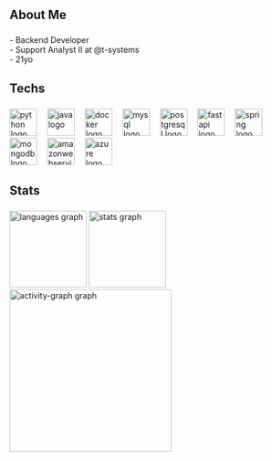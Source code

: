 <h2 align="left">About Me</h2>

###

<p align="left">- Backend Developer<br>- Support Analyst II at @t-systems<br>- 21yo</p>

###

<h2 align="left">Techs</h2>

###

<div align="left">
  <img src="https://skillicons.dev/icons?i=py" height="48" alt="python logo"  />
  <img width="10" />
  <img src="https://skillicons.dev/icons?i=java" height="48" alt="java logo"  />
  <img width="10" />
  <img src="https://skillicons.dev/icons?i=docker" height="48" alt="docker logo"  />
  <img width="10" />
  <img src="https://skillicons.dev/icons?i=mysql" height="48" alt="mysql logo"  />
  <img width="10" />
  <img src="https://skillicons.dev/icons?i=postgres" height="48" alt="postgresql logo"  />
  <img width="10" />
  <img src="https://skillicons.dev/icons?i=fastapi" height="48" alt="fastapi logo"  />
  <img width="10" />
  <img src="https://skillicons.dev/icons?i=spring" height="48" alt="spring logo"  />
  <img width="10" />
  <img src="https://skillicons.dev/icons?i=mongodb" height="48" alt="mongodb logo"  />
  <img width="10" />
  <img src="https://skillicons.dev/icons?i=aws" height="48" alt="amazonwebservices logo"  />
  <img width="10" />
  <img src="https://skillicons.dev/icons?i=azure" height="48" alt="azure logo"  />
</div>

###

<h2 align="left">Stats</h2>

###

<div align="left">
  <img src="https://github-readme-stats.vercel.app/api/top-langs?username=dxwzyr&locale=en&hide_title=false&layout=compact&card_width=320&langs_count=5&theme=dark&hide_border=true&order=2" height="135" alt="languages graph"  />
  <img src="https://github-readme-stats.vercel.app/api?username=dxwzyr&hide_title=false&hide_rank=false&show_icons=true&include_all_commits=true&count_private=true&disable_animations=false&theme=dark&locale=en&hide_border=true&order=1" height="135" alt="stats graph"  />
  <img src="https://github-readme-activity-graph.vercel.app/graph?username=dxwzyr&radius=16&theme=react&area=true&order=5&hide_border=true&bg_color=151515&color=c9c9c9&line=c9c9c9&title_color=c9c9c9&point=f3f3f3&area_color=f3f3f3" height="284" alt="activity-graph graph"  />
</div>

###
